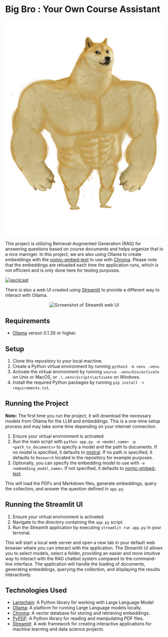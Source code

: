# Big Bro : Your Own Course Assistant

<p align="center">
    <img src="images/bigBro.png" alt="Your Big Bro" width="600">
</p>

This project is utilizing Retrieval-Augmented Generation (RAG) for answering questions based on course documents and helps organize that in a nice mannger. In this project, we are also using Ollama to create embeddings with the [nomic-embed-text](https://ollama.com/library/nomic-embed-text) to use with [Chroma](https://docs.trychroma.com/). Please note that the embeddings are reloaded each time the application runs, which is not efficient and is only done here for testing purposes.

[![asciicast](https://asciinema.org/a/fepTvXf1UiDpRUhhNiswL8isu.svg)](https://asciinema.org/a/fepTvXf1UiDpRUhhNiswL8isu)

There is also a web UI created using [Streamlit](https://streamlit.io/) to provide a different way to interact with Ollama.

<p align="center">
    <img src="images/streamlit_ui.png" alt="Screenshot of Streamlit web UI" width="600">
</p>

## Requirements

- [Ollama](https://ollama.ai/) verson 0.1.26 or higher.

## Setup

1. Clone this repository to your local machine.
2. Create a Python virtual environment by running `python3 -m venv .venv`.
3. Activate the virtual environment by running `source .venv/bin/activate` on Unix or MacOS, or `.\.venv\Scripts\activate` on Windows.
4. Install the required Python packages by running `pip install -r requirements.txt`.

## Running the Project

**Note:** The first time you run the project, it will download the necessary models from Ollama for the LLM and embeddings. This is a one-time setup process and may take some time depending on your internet connection.

1. Ensure your virtual environment is activated.
2. Run the main script with `python app.py -m <model_name> -p <path_to_documents>` to specify a model and the path to documents. If no model is specified, it defaults to [mistral](https://ollama.com/library/mistral). If no path is specified, it defaults to `Research` located in the repository for example purposes.
3. Optionally, you can specify the embedding model to use with `-e <embedding_model_name>`. If not specified, it defaults to [nomic-embed-text](https://ollama.com/library/nomic-embed-text).

This will load the PDFs and Markdown files, generate embeddings, query the collection, and answer the question defined in `app.py`.

## Running the Streamlit UI

1. Ensure your virtual environment is activated.
2. Navigate to the directory containing the `app.py` script.
3. Run the Streamlit application by executing `streamlit run app.py` in your terminal.

This will start a local web server and open a new tab in your default web browser where you can interact with the application. The Streamlit UI allows you to select models, select a folder, providing an easier and more intuitive way to interact with the RAG chatbot system compared to the command-line interface. The application will handle the loading of documents, generating embeddings, querying the collection, and displaying the results interactively.

## Technologies Used

- [Langchain](https://github.com/langchain/langchain): A Python library for working with Large Language Model
- [Ollama](https://ollama.ai/): A platform for running Large Language models locally.
- [Chroma](https://docs.trychroma.com/): A vector database for storing and retrieving embeddings.
- [PyPDF](https://pypi.org/project/PyPDF2/): A Python library for reading and manipulating PDF files.
- [Streamlit](https://streamlit.io/): A web framework for creating interactive applications for machine learning and data science projects.
